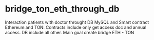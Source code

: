 # bridge_ton_eth_through_db
Interaction patients with doctor throught DB MySQL and Smart contract Ethereum and TON. Contracts include only get access doc and annual access. DB include all other. Main goal create bridge ETH - TON
